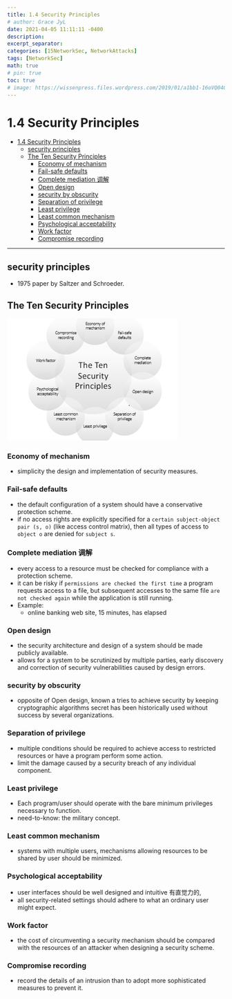 ```yaml
---
title: 1.4 Security Principles
# author: Grace JyL
date: 2021-04-05 11:11:11 -0400
description:
excerpt_separator:
categories: [15NetworkSec, NetworkAttacks]
tags: [NetworkSec]
math: true
# pin: true
toc: true
# image: https://wissenpress.files.wordpress.com/2019/01/a1bb1-16oVQ0409lk5n3C2ZPMg8Rg.png
---
```


# 1.4 Security Principles

- [1.4 Security Principles](#14-security-principles)
  - [security principles](#security-principles)
  - [The Ten Security Principles](#the-ten-security-principles)
    - [Economy of mechanism](#economy-of-mechanism)
    - [Fail-safe defaults](#fail-safe-defaults)
    - [Complete mediation 调解](#complete-mediation-调解)
    - [Open design](#open-design)
    - [security by obscurity](#security-by-obscurity)
    - [Separation of privilege](#separation-of-privilege)
    - [Least privilege](#least-privilege)
    - [Least common mechanism](#least-common-mechanism)
    - [Psychological acceptability](#psychological-acceptability)
    - [Work factor](#work-factor)
    - [Compromise recording](#compromise-recording)

---

## security principles

- 1975 paper by Saltzer and Schroeder.

## The Ten Security Principles

![alt text](./assets/img/post/me7x3px005.png)

### Economy of mechanism
- simplicity the design and implementation of security measures.

### Fail-safe defaults
- the default configuration of a system should have a conservative protection scheme.
- if no access rights are explicitly specified for a `certain subject-object pair (s, o)` (like access control matrix), then all types of access to `object o` are denied for `subject s`.

### Complete mediation 调解
- every access to a resource must be checked for compliance with a protection scheme.
- it can be risky if `permissions are checked the first time` a program requests access to a file, but subsequent accesses to the same file `are not checked again` while the application is still running.
- Example:
  - online banking web site, 15 minutes, has elapsed

### Open design
- the security architecture and design of a system should be made publicly available.
- allows for a system to be scrutinized by multiple parties, early discovery and correction of security vulnerabilities caused by design errors.

### security by obscurity
- opposite of Open design, known a tries to achieve security by keeping cryptographic algorithms secret has been historically used without success by several organizations.

### Separation of privilege
- multiple conditions should be required to achieve access to restricted resources or have a program perform some action.
- limit the damage caused by a security breach of any individual component.

### Least privilege
- Each program/user should operate with the bare minimum privileges necessary to function.
- need-to-know: the military concept.

### Least common mechanism
- systems with multiple users, mechanisms allowing resources to be shared by user should be minimized.

### Psychological acceptability
- user interfaces should be well designed and intuitive 有直觉力的,
- all security-related settings should adhere to what an ordinary user might expect.

### Work factor
- the cost of circumventing a security mechanism should be compared with the resources of an attacker when designing a security scheme.

### Compromise recording
- record the details of an intrusion than to adopt more sophisticated measures to prevent it.
